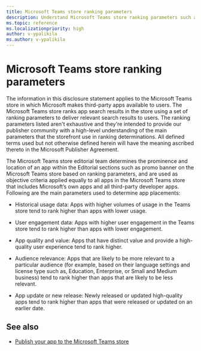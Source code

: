 ```yaml
---
title: Microsoft Teams store ranking parameters
description: Understand Microsoft Teams store ranking parameters such as historical usage and user engagement data, app quality and values, audience relevance, app update.
ms.topic: reference
ms.localizationpriority: high
author: v-ypalikila
ms.author: v-ypalikila
---
```

# Microsoft Teams store ranking parameters

The information in this disclosure statement applies to the Microsoft Teams store in which Microsoft makes third-party apps available to users. The Microsoft Teams store ranks app search results in the store using a set of ranking parameters to deliver relevant search results to users. The ranking parameters listed aren't exhaustive and they're intended to provide our publisher community with a high-level understanding of the main parameters that the storefront use in ranking determinations. All defined terms used but not otherwise defined herein will have the meaning ascribed thereto in the Microsoft Publisher Agreement.

The Microsoft Teams store editorial team determines the prominence and location of an app within the Editorial sections such as promo banner on the Microsoft Teams store based on ranking parameters, and are used as objective criteria applied equally to all apps in the Microsoft Teams store that includes Microsoft’s own apps and all third-party developer apps. Following are the main parameters used to determine app placements:

* Historical usage data: Apps with higher volumes of usage in the Teams store tend to rank higher than apps with lower usage.

* User engagement data: Apps with higher user engagement in the Teams store tend to rank higher than apps with lower engagement.

* App quality and value:  Apps that have distinct value and provide a high-quality user experience tend to rank higher.

* Audience relevance: Apps that are likely to be more relevant to a particular audience (for example, based on their language settings and license type such as, Education, Enterprise, or Small and Medium business) tend to rank higher than apps that are likely to be less relevant.

* App update or new release: Newly released or updated high-quality apps tend to rank higher than apps that were released or updated on an earlier date.

## See also

* [Publish your app to the Microsoft Teams store](../publish.md)

